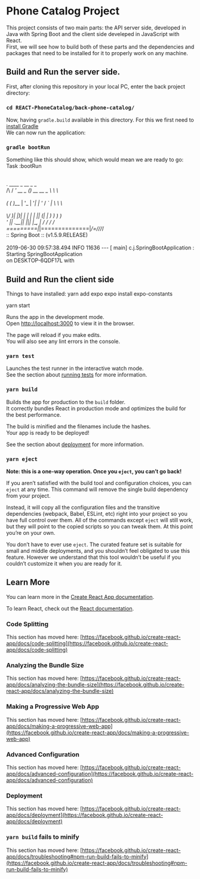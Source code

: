 # Phone Catalog Project

This project consists of two main parts: the API server side, developed in Java with Spring Boot and the client side develeped in JavaScript with React.
<br />First, we will see how to build both of these parts and the dependencies and packages that need to be installed for it to properly work on any machine. 

## Build and Run the server side. 

First, after cloning this repository in your local PC, enter the back project directory:
### `cd REACT-PhoneCatalog/back-phone-catalog/`

Now, having `gradle.build` available in this directory.
For this we first need to [install Gradle](https://gradle.org/install/)
<br />We can now run the application:
### `gradle bootRun`

Something like this should show, which would mean we are ready to go:
Task :bootRun

<br />  .   ____          _            __ _ _
<br /> /\\ / ___'_ __ _ _(_)_ __  __ _ \ \ \ \
<br />( ( )\___ | '_ | '_| | '_ \/ _` | \ \ \ \
<br /> \\/  ___)| |_)| | | | | || (_| |  ) ) ) )
<br />  '  |____| .__|_| |_|_| |_\__, | / / / /
<br /> =========|_|==============|___/=/_/_/_/
<br /> :: Spring Boot ::        (v1.5.9.RELEASE)
<br />
<br />2019-06-30 09:57:38.494  INFO 11636 --- [           main] c.j.SpringBootApplication                : Starting SpringBootApplication <br />on DESKTOP-6QDF17L with

## Build and Run the client side

Things to have installed:
yarn add expo
expo install expo-constants

yarn start


Runs the app in the development mode.\
Open [http://localhost:3000](http://localhost:3000) to view it in the browser.

The page will reload if you make edits.\
You will also see any lint errors in the console.

### `yarn test`

Launches the test runner in the interactive watch mode.\
See the section about [running tests](https://facebook.github.io/create-react-app/docs/running-tests) for more information.

### `yarn build`

Builds the app for production to the `build` folder.\
It correctly bundles React in production mode and optimizes the build for the best performance.

The build is minified and the filenames include the hashes.\
Your app is ready to be deployed!

See the section about [deployment](https://facebook.github.io/create-react-app/docs/deployment) for more information.

### `yarn eject`

**Note: this is a one-way operation. Once you `eject`, you can’t go back!**

If you aren’t satisfied with the build tool and configuration choices, you can `eject` at any time. This command will remove the single build dependency from your project.

Instead, it will copy all the configuration files and the transitive dependencies (webpack, Babel, ESLint, etc) right into your project so you have full control over them. All of the commands except `eject` will still work, but they will point to the copied scripts so you can tweak them. At this point you’re on your own.

You don’t have to ever use `eject`. The curated feature set is suitable for small and middle deployments, and you shouldn’t feel obligated to use this feature. However we understand that this tool wouldn’t be useful if you couldn’t customize it when you are ready for it.

## Learn More

You can learn more in the [Create React App documentation](https://facebook.github.io/create-react-app/docs/getting-started).

To learn React, check out the [React documentation](https://reactjs.org/).

### Code Splitting

This section has moved here: [https://facebook.github.io/create-react-app/docs/code-splitting](https://facebook.github.io/create-react-app/docs/code-splitting)

### Analyzing the Bundle Size

This section has moved here: [https://facebook.github.io/create-react-app/docs/analyzing-the-bundle-size](https://facebook.github.io/create-react-app/docs/analyzing-the-bundle-size)

### Making a Progressive Web App

This section has moved here: [https://facebook.github.io/create-react-app/docs/making-a-progressive-web-app](https://facebook.github.io/create-react-app/docs/making-a-progressive-web-app)

### Advanced Configuration

This section has moved here: [https://facebook.github.io/create-react-app/docs/advanced-configuration](https://facebook.github.io/create-react-app/docs/advanced-configuration)

### Deployment

This section has moved here: [https://facebook.github.io/create-react-app/docs/deployment](https://facebook.github.io/create-react-app/docs/deployment)

### `yarn build` fails to minify

This section has moved here: [https://facebook.github.io/create-react-app/docs/troubleshooting#npm-run-build-fails-to-minify](https://facebook.github.io/create-react-app/docs/troubleshooting#npm-run-build-fails-to-minify)
